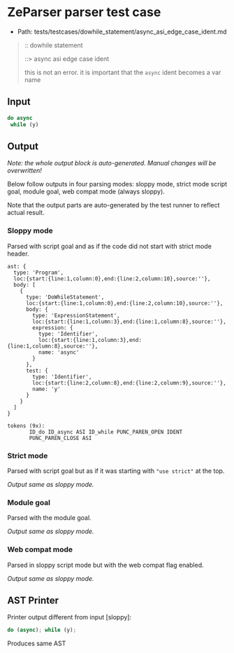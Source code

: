 # ZeParser parser test case

- Path: tests/testcases/dowhile_statement/async_asi_edge_case_ident.md

> :: dowhile statement
>
> ::> async asi edge case ident
>
> this is not an error. it is important that the `async` ident becomes a var name

## Input

`````js
do async 
 while (y)
`````

## Output

_Note: the whole output block is auto-generated. Manual changes will be overwritten!_

Below follow outputs in four parsing modes: sloppy mode, strict mode script goal, module goal, web compat mode (always sloppy).

Note that the output parts are auto-generated by the test runner to reflect actual result.

### Sloppy mode

Parsed with script goal and as if the code did not start with strict mode header.

`````
ast: {
  type: 'Program',
  loc:{start:{line:1,column:0},end:{line:2,column:10},source:''},
  body: [
    {
      type: 'DoWhileStatement',
      loc:{start:{line:1,column:0},end:{line:2,column:10},source:''},
      body: {
        type: 'ExpressionStatement',
        loc:{start:{line:1,column:3},end:{line:1,column:8},source:''},
        expression: {
          type: 'Identifier',
          loc:{start:{line:1,column:3},end:{line:1,column:8},source:''},
          name: 'async'
        }
      },
      test: {
        type: 'Identifier',
        loc:{start:{line:2,column:8},end:{line:2,column:9},source:''},
        name: 'y'
      }
    }
  ]
}

tokens (9x):
       ID_do ID_async ASI ID_while PUNC_PAREN_OPEN IDENT
       PUNC_PAREN_CLOSE ASI
`````

### Strict mode

Parsed with script goal but as if it was starting with `"use strict"` at the top.

_Output same as sloppy mode._

### Module goal

Parsed with the module goal.

_Output same as sloppy mode._

### Web compat mode

Parsed in sloppy script mode but with the web compat flag enabled.

_Output same as sloppy mode._

## AST Printer

Printer output different from input [sloppy]:

````js
do (async); while (y);
````

Produces same AST
